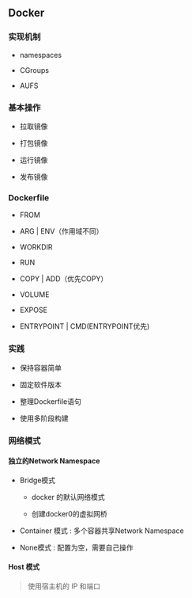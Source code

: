 ## Docker

### 实现机制

- namespaces

- CGroups

- AUFS

### 基本操作

- 拉取镜像

- 打包镜像

- 运行镜像

- 发布镜像

### Dockerfile

- FROM

- ARG | ENV（作用域不同）

- WORKDIR

- RUN

- COPY | ADD（优先COPY）

- VOLUME

- EXPOSE

- ENTRYPOINT | CMD(ENTRYPOINT优先)

### 实践

- 保持容器简单

- 固定软件版本

- 整理Dockerfile语句

- 使用多阶段构建 

### 网络模式

#### 独立的Network Namespace

- Bridge模式

  - docker 的默认网络模式

  - 创建docker0的虚拟网桥

- Container 模式 : 多个容器共享Network Namespace

- None模式 : 配置为空，需要自己操作

#### Host 模式

> 使用宿主机的 IP 和端口